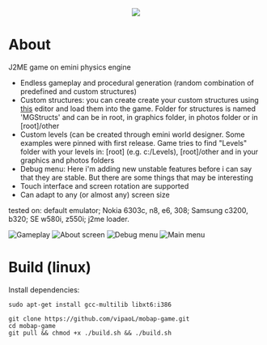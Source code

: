 <p align="center">
  <img src="https://user-images.githubusercontent.com/59665125/182234781-e60b3a3a-1b6f-44e6-84b2-d21a12caa023.png"/>
  <br>
</p>


# About
J2ME game on emini physics engine
- Endless gameplay and procedural generation (random combination of predefined and custom structures)
- Custom structures: you can create create your custom structures using [this](https://github.com/vipaoL/mobap-game-editor-android) editor and load them into the game. Folder for structures is named 'MGStructs' and can be in root, in graphics folder, in photos folder or in [root]/other
- Custom levels (can be created through emini world designer. Some examples were pinned with first release. Game tries to find "Levels" folder with your levels in: [root] (e.g. c:/Levels), [root]/other and in your graphics and photos folders
- Debug menu: Here i'm adding new unstable features before i can say that they are stable. But there are some things that may be interesting
- Touch interface and screen rotation are supported
- Can adapt to any (or almost any) screen size

tested on: default emulator; Nokia 6303c, n8, e6, 308; Samsung c3200, b320; SE w580i, z550i; j2me loader.

![Gameplay](https://user-images.githubusercontent.com/59665125/170510578-16867f63-9968-4163-9282-d138356c4738.png)
![About screen](https://user-images.githubusercontent.com/59665125/170510649-ac57e0da-7374-4ada-bf7d-33956d262575.png)
![Debug menu](https://user-images.githubusercontent.com/59665125/170510660-60e9d6e1-d99e-4bc7-8931-ed5b952cd5ab.png)
![Main menu](https://user-images.githubusercontent.com/59665125/166309387-667bae51-8be3-45fe-a087-62cd5a91de9d.png)


# Build (linux)
Install dependencies:
```
sudo apt-get install gcc-multilib libxt6:i386
```
```
git clone https://github.com/vipaoL/mobap-game.git  
cd mobap-game  
git pull && chmod +x ./build.sh && ./build.sh
```

